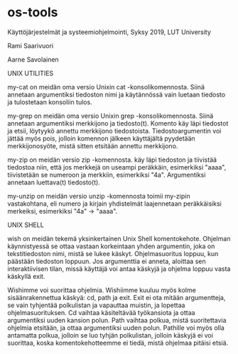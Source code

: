 # os-tools
Käyttöjärjestelmät ja systeemiohjelmointi, Syksy 2019, LUT University

Rami Saarivuori

Aarne Savolainen

UNIX UTILITIES

 my-cat on meidän oma versio Unixin cat -konsolikomennosta. Siinä annetaan argumentiksi tiedoston nimi ja käytännössä vain luetaan tiedosto ja tulostetaan konsoliin tulos.
 
 my-grep on meidän oma versio Unixin grep -konsolikomennosta. Siinä annetaan argumentiksi merkkijono ja tiedosto(t). Komento käy läpi tiedostot ja etsii, löytyykö annettu merkkijono tiedostoista. Tiedostoargumentin voi jättää myös pois, jolloin komennon jälkeen käyttäjältä pyydetään merkkijonosyöte, mistä sitten etsitään annettu merkkijono.
 
 my-zip on meidän versio zip -komennosta. käy läpi tiedoston ja tiivistää tiedostoa niin, että jos merkkejä on useampi peräkkäin, esimerkiksi "aaaa", tiivistetään se numeroon ja merkkiin, esimerkiksi "4a". Argumentiksi annetaan luettava(t) tiedosto(t).
 
 my-unzip on meidän versio unzip -komennosta toimii my-zipin vastakohtana, eli numero ja kirjain yhdistelmät laajennetaan peräkkäisiksi merkeiksi, esimerkiksi "4a" -> "aaaa".

UNIX SHELL

wish on meidän tekemä yksinkertainen Unix Shell komentokehote. Ohjelman käynnistyessä se ottaa vastaan korkeintaan yhden argumentin, joka on tekstitiedoston nimi, mistä se lukee käskyt. Ohjelmasuoritus loppuu, kun päästään tiedoston loppuun. Jos argumenttia ei anneta, aloittaa sen interaktiivisen tilan, missä käyttäjä voi antaa käskyjä ja ohjelma loppuu vasta käskyllä exit.

Wishimme voi suorittaa ohjelmia. Wishiimme kuuluu myös kolme sisäänrakennettua käskyä: cd, path ja exit. Exit ei ota mitään argumentteja, se vain tyhjentää polkulistan ja vapauttaa muistin, ja lopettaa ohjelmasuorituksen. Cd vaihtaa käsiteltävää työkansiota ja ottaa argumentiksi uuden kansion polun. Path vaihtaa polkua, mistä suoritettavia ohjelmia etsitään, ja ottaa argumentiksi uuden polun. Pathille voi myös olla antamatta polkua, jolloin se luo tyhjän polkulistan, jolloin käskyjä ei voi suorittaa, koska komentokehotteemme ei tiedä, mistä ohjelmaa pitäisi etsiä.
